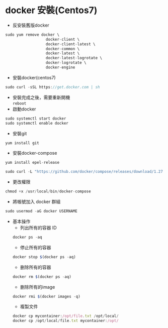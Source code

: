# docker 安裝(Centos7)

* 反安裝舊版docker
```js
sudo yum remove docker \
                  docker-client \
                  docker-client-latest \
                  docker-common \
                  docker-latest \
                  docker-latest-logrotate \
                  docker-logrotate \
                  docker-engine
```

* 安裝docker(centos7)  
```js
sudo curl -sSL https://get.docker.com | sh
```
* 安裝完成之後，需要重新開機  
`reboot`
* 啟動docker  
```js
sudo systemctl start docker
sudo systemctl enable docker
```
* 安裝git  
```js
yum install git
```
* 安裝docker-compose  

```js
yum install epel-release
```
```js
sudo curl -L "https://github.com/docker/compose/releases/download/1.27.4/docker-compose-$(uname -s)-$(uname -m)" -o /usr/local/bin/docker-compose
```
* 更改權限
```js
chmod +x /usr/local/bin/docker-compose
```
* 將帳號加入 docker 群組
```js
sudo usermod -aG docker USERNAME
```

* 基本操作
  * 列出所有的容器 ID
  ```js
  docker ps -aq
  ```
  * 停止所有的容器
  ```js
  docker stop $(docker ps -aq)
  ```
  * 删除所有的容器
  ```js
  docker rm $(docker ps -aq)
  ```
  * 删除所有的image
  ```js
  docker rmi $(docker images -q)
  ```
  * 複製文件
  ```js
  docker cp mycontainer:/opt/file.txt /opt/local/
  docker cp /opt/local/file.txt mycontainer:/opt/
  ```














